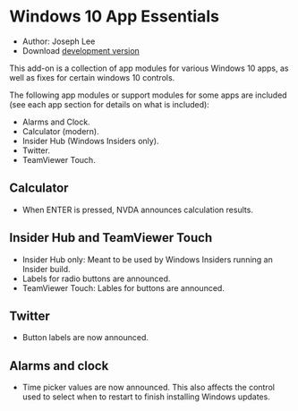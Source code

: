 # Windows 10 App Essentials

* Author: Joseph Lee
* Download [development version][2]

This add-on is a collection of app modules for various Windows 10 apps, as well as fixes for certain windows 10 controls.

The following app modules or support modules for some apps are included (see each app section for details on what is included):

* Alarms and Clock.
* Calculator (modern).
* Insider Hub (Windows Insiders only).
* Twitter.
* TeamViewer Touch.

## Calculator

* When ENTER is pressed, NVDA announces calculation results.

## Insider Hub and TeamViewer Touch

* Insider Hub only: Meant to be used by Windows Insiders running an Insider build.
* Labels for radio buttons are announced.
* TeamViewer Touch: Lables for buttons are announced.

## Twitter

* Button labels are now announced.

## Alarms and clock

* Time picker values are now announced. This also affects the control used to select when to restart to finish installing Windows updates.

[1]: http://addons.nvda-project.org/files/get.php?file=w10

[2]: http://addons.nvda-project.org/files/get.php?file=w10-dev
